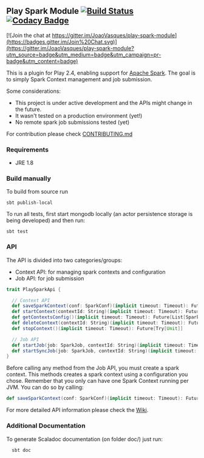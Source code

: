 Play Spark Module [![Build Status](https://travis-ci.org/JoaoVasques/play-spark-module.svg?branch=master)](https://travis-ci.org/JoaoVasques/play-spark-module) [![Codacy Badge](https://api.codacy.com/project/badge/grade/d12a9692b867443cbdd3a69964b0034d)](https://www.codacy.com)
----------------------------

[![Join the chat at https://gitter.im/JoaoVasques/play-spark-module](https://badges.gitter.im/Join%20Chat.svg)](https://gitter.im/JoaoVasques/play-spark-module?utm_source=badge&utm_medium=badge&utm_campaign=pr-badge&utm_content=badge)

This is a plugin for Play 2.4, enabling support for [Apache Spark](http://spark.apache.org/). The goal is to simply Spark Context management and job submission.

Some considerations:

+ This project is under active development and the APIs might change in the future.
+ It wasn't tested on a production environment (yet!)
+ No remote spark job submissions tested (yet)

For contribution please check [CONTRIBUTING.md](https://github.com/JoaoVasques/play-spark-module/blob/master/CONTRIBUTING.md)

### Requirements

+ JRE 1.8

### Build manually

To build from source run

    sbt publish-local

To run all tests, first start mongodb locally (an actor persistence storage is being developed) and then run:

    sbt test

### API

The API is divided into two categories/groups:

+ Context API: for managing spark contexts and configuration
+ Job API: for job submission


```scala
trait PlaySparkApi {

  // Context API
  def saveSparkContext(conf: SparkConf)(implicit timeout: Timeout): Future[Try[String]]
  def startContext(contextId: String)(implicit timeout: Timeout): Future[Try[Unit]]
  def getContextsConfig()(implicit timeout: Timeout): Future[List[SparkConf]]
  def deleteContext(contextId: String)(implicit timeout: Timeout): Future[Try[Unit]]
  def stopContext()(implicit timeout: Timeout): Future[Try[Unit]]

  // Job API
  def startJob(job: SparkJob, contextId: String)(implicit timeout: Timeout): Future[SparkJobResult]
  def startSyncJob(job: SparkJob, contextId: String)(implicit timeout: Timeout): SparkJobResult
}

```

Before calling any method from the Job API, you must create a spark context. This methods creates a spark context using a configuration you chose. Remember that you only can have one Spark Context running per JVM. You can do so by calling:

```scala
def saveSparkContext(conf: SparkConf)(implicit timeout: Timeout): Future[Try[String]]
```

For more detailed API information please check the [Wiki](https://github.com/JoaoVasques/play-spark-module/wiki).

### Additional Documentation

To generate Scaladoc documentation (on folder doc/) just run:

```
  sbt doc
```

